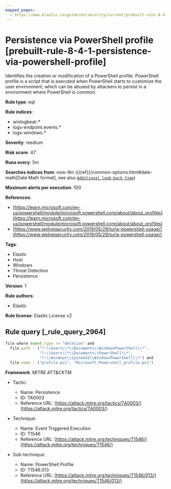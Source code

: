 ```yaml
---
mapped_pages:
  - https://www.elastic.co/guide/en/security/current/prebuilt-rule-8-4-1-persistence-via-powershell-profile.html
---
```


# Persistence via PowerShell profile [prebuilt-rule-8-4-1-persistence-via-powershell-profile]

Identifies the creation or modification of a PowerShell profile. PowerShell profile is a script that is executed when PowerShell starts to customize the user environment, which can be abused by attackers to persist in a environment where PowerShell is common.

**Rule type**: eql

**Rule indices**:

* winlogbeat-*
* logs-endpoint.events.*
* logs-windows.*

**Severity**: medium

**Risk score**: 47

**Runs every**: 5m

**Searches indices from**: now-9m ({{ref}}/common-options.html#date-math[Date Math format], see also [`Additional look-back time`](docs-content://solutions/security/detect-and-alert/create-detection-rule.md#rule-schedule))

**Maximum alerts per execution**: 100

**References**:

* [https://learn.microsoft.com/en-us/powershell/module/microsoft.powershell.core/about/about_profiles](https://learn.microsoft.com/en-us/powershell/module/microsoft.powershell.core/about/about_profiles)
* [https://www.welivesecurity.com/2019/05/29/turla-powershell-usage/](https://www.welivesecurity.com/2019/05/29/turla-powershell-usage/)

**Tags**:

* Elastic
* Host
* Windows
* Threat Detection
* Persistence

**Version**: 1

**Rule authors**:

* Elastic

**Rule license**: Elastic License v2

## Rule query [_rule_query_2964]

```js
file where event.type != "deletion" and
  file.path : ("?:\\Users\\*\\Documents\\WindowsPowerShell\\*",
               "?:\\Users\\*\\Documents\\PowerShell\\*",
               "?:\\Windows\\System32\\WindowsPowerShell\\*") and
  file.name : ("profile.ps1", "Microsoft.Powershell_profile.ps1")
```

**Framework**: MITRE ATT&CKTM

* Tactic:

    * Name: Persistence
    * ID: TA0003
    * Reference URL: [https://attack.mitre.org/tactics/TA0003/](https://attack.mitre.org/tactics/TA0003/)

* Technique:

    * Name: Event Triggered Execution
    * ID: T1546
    * Reference URL: [https://attack.mitre.org/techniques/T1546/](https://attack.mitre.org/techniques/T1546/)

* Sub-technique:

    * Name: PowerShell Profile
    * ID: T1546.013
    * Reference URL: [https://attack.mitre.org/techniques/T1546/013/](https://attack.mitre.org/techniques/T1546/013/)



